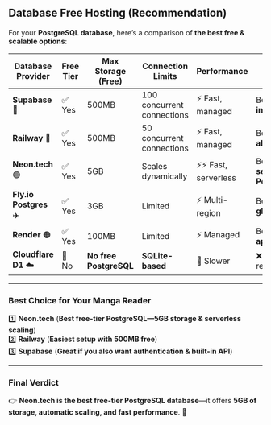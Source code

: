 ## Database Free Hosting (Recommendation)

For your **PostgreSQL database**, here’s a comparison of **the best free & scalable options**:  

| **Database Provider** | **Free Tier** | **Max Storage (Free)** | **Connection Limits** | **Performance** | **Best For** |
|----------------------|-------------|-----------------|----------------|-------------|--------------|
| **Supabase** 🚀 | ✅ Yes | 500MB | 100 concurrent connections | ⚡ Fast, managed | Best for **built-in auth & API** |
| **Railway** 🚄 | ✅ Yes | 500MB | 50 concurrent connections | ⚡ Fast, managed | Best **free-tier alternative** |
| **Neon.tech** 🟢 | ✅ Yes | 5GB | Scales dynamically | ⚡⚡ Fast, serverless | Best for **serverless PostgreSQL** |
| **Fly.io Postgres** ✈️ | ✅ Yes | 3GB | Limited | ⚡ Multi-region | Best for **global scaling** |
| **Render** 🟠 | ✅ Yes | 100MB | Limited | ⚡ Managed | Best for **small apps** |
| **Cloudflare D1** ☁️ | 🚫 No | **No free PostgreSQL** | **SQLite-based** | 🐢 Slower | ❌ Not recommended |

---

### **Best Choice for Your Manga Reader**
1️⃣ **Neon.tech** (**Best free-tier PostgreSQL—5GB storage & serverless scaling**)  
2️⃣ **Railway** (**Easiest setup with 500MB free**)  
3️⃣ **Supabase** (**Great if you also want authentication & built-in API**)  

---

### **Final Verdict**
👉 **Neon.tech is the best free-tier PostgreSQL database**—it offers **5GB of storage, automatic scaling, and fast performance**. 🚀  

